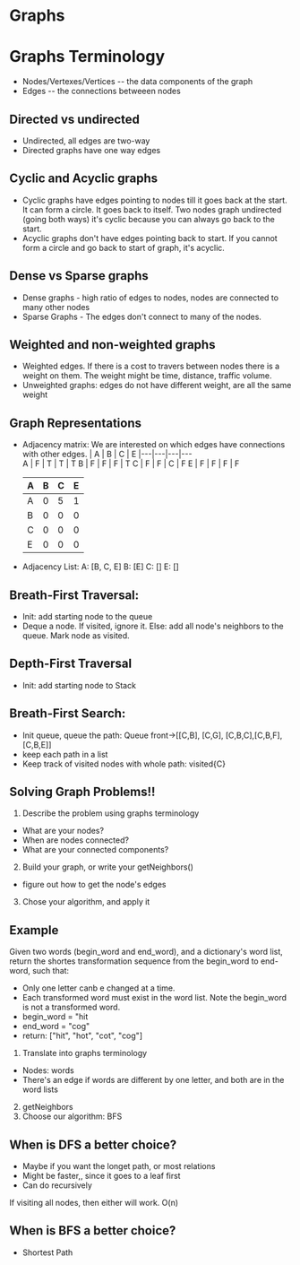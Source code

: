 # Graphs

# Graphs Terminology

- Nodes/Vertexes/Vertices -- the data components of the graph
- Edges -- the connections betweeen nodes

## Directed vs undirected

- Undirected, all edges are two-way
- Directed graphs have one way edges

## Cyclic and Acyclic graphs

- Cyclic graphs have edges pointing to nodes till it goes back at the start. It can form a circle. It goes back to itself. Two nodes graph undirected (going both ways) it's cyclic because you can always go back to the start.
- Acyclic graphs don't have edges pointing back to start. If you cannot form a circle and go back to start of graph, it's acyclic.

## Dense vs Sparse graphs

- Dense graphs - high ratio of edges to nodes, nodes are connected to many other nodes
- Sparse Graphs - The edges don't connect to many of the nodes.

## Weighted and non-weighted graphs

- Weighted edges. If there is a cost to travers between nodes there is a weight on them. The weight might be time, distance, traffic volume.
- Unweighted graphs: edges do not have different weight, are all the same weight

## Graph Representations

- Adjacency matrix: We are interested on which edges have connections with other edges.
  | A | B | C | E
  |---|---|---|---  
  A | F | T | T | T
  B | F | F | F | T
  C | F | F | C | F
  E | F | F | F | F

  | A   | B   | C   | E   |
  | --- | --- | --- | --- |
  | A   | 0   | 5   | 1   | 2 |
  | B   | 0   | 0   | 0   | 0 |
  | C   | 0   | 0   | 0   | 0 |
  | E   | 0   | 0   | 0   | 0 |

- Adjacency List:
  A: [B, C, E]
  B: [E]
  C: []
  E: []

## Breath-First Traversal:

- Init: add starting node to the queue
- Deque a node. If visited, ignore it. Else: add all node's neighbors to the queue. Mark node as visited.

## Depth-First Traversal

- Init: add starting node to Stack

## Breath-First Search:

- Init queue, queue the path: Queue front->[[C,B], [C,G], [C,B,C],[C,B,F], [C,B,E]]
- keep each path in a list
- Keep track of visited nodes with whole path: visited{C}

## Solving Graph Problems!!

1. Describe the problem using graphs terminology

- What are your nodes?
- When are nodes connected?
- What are your connected components?

2. Build your graph, or write your getNeighbors()

- figure out how to get the node's edges

3. Chose your algorithm, and apply it

## Example

Given two words (begin_word and end_word), and a dictionary's word list,
return the shortes transformation sequence from the begin_word to end-word, such that:

- Only one letter canb e changed at a time.
- Each transformed word must exist in the word list. Note the begin_word is not a transformed word.
- begin_word = "hit
- end_word = "cog"
- return: ["hit", "hot", "cot", "cog"]

1. Translate into graphs terminology

- Nodes: words
- There's an edge if words are different by one letter, and both are in the word lists

2. getNeighbors
3. Choose our algorithm: BFS

## When is DFS a better choice?

- Maybe if you want the longet path, or most relations
- Might be faster,, since it goes to a leaf first
- Can do recursively

If visiting all nodes, then either will work. O(n)

## When is BFS a better choice?

- Shortest Path
